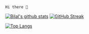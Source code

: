                                                                                Hi there 👋                               


[![Bilal's github stats](https://github-readme-stats.vercel.app/api?username=bilal-23&count_private=true&show_icons=true&theme=radical&hide_rank=false)](https://github.com/anuraghazra/github-readme-stats)
[![GitHub Streak](https://github-readme-streak-stats.herokuapp.com/?user=DenverCoder1)](https://git.io/streak-stats)


[![Top Langs](https://github-readme-stats.vercel.app/api/top-langs/?username=anuraghazra)](https://github.com/anuraghazra/github-readme-stats)
